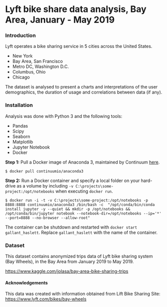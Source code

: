 # Lyft bike share data analysis, Bay Area, January - May 2019

### Introduction

Lyft operates a bike sharing service in 5 cities across the United States.
* New York
* Bay Area, San Francisco
* Metro DC, Washington D.C.
* Columbus, Ohio
* Chicago

The dataset is analysed to present a charts and interpretations of the user demographics, the duration of usage and correlations between data (if any).

### Installation
Analysis was done with Python 3 and the following tools:
* Pandas
* Scipy
* Seaborn
* Matplotlib
* Jupyter Notebook
* Docker

**Step 1:**
Pull a Docker image of Anaconda 3, maintained by Continuum [here](https://hub.docker.com/r/continuumio/anaconda3).


```
$ docker pull continuumio/anaconda3
```

**Step 2:**
Run a Docker container and specify a local folder on your hard-drive as a volume by including `-v C:\projects\some-project:/opt/notebooks` when executing `docker run`.


```
$ docker run -i -t -v C:\projects\some-project:/opt/notebooks -p 8888:8888 continuumio/anaconda3 /bin/bash -c  "/opt/conda/bin/conda install jupyter -y --quiet && mkdir -p /opt/notebooks && /opt/conda/bin/jupyter notebook --notebook-dir=/opt/notebooks --ip='*' --port=8888 --no-browser --allow-root"
```

The container can be shutdown and restarted with `docker start gallant_haslett`. Replace `gallant_haslett` with the name of the container.


### Dataset

This dataset contains anonymized trips data of Lyft bike sharing system (Bay Wheels), in the Bay Area from January 2019 to May 2019.

https://www.kaggle.com/jolasa/bay-area-bike-sharing-trips


#### Acknowledgements

This data was created with information obtained from Lift Bike Sharing Site: https://www.lyft.com/bikes/bay-wheels
